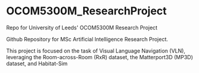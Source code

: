 # OCOM5300M_ResearchProject
Repo for University of Leeds' OCOM5300M Research Project

Github Repository for MSc Artificial Intelligence Research Project.

This project is focused on the task of Visual Language Navigation (VLN), leveraging the Room-across-Room (RxR) dataset, the Matterport3D (MP3D) dataset, and Habitat-Sim
